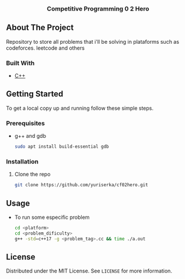 <p align="center">
  <h3 align="center">Competitive Programming 0 2 Hero</h3>
</p>

## About The Project

Repository to store all problems that i'll be solving in plataforms such as codeforces. leetcode and others

### Built With

* [C++](https://www.cplusplus.com/)

## Getting Started

To get a local copy up and running follow these simple steps.

### Prerequisites

* g++ and gdb
  ```sh
  sudo apt install build-essential gdb
  ```

### Installation

1. Clone the repo
   ```sh
   git clone https://github.com/yuriserka/cf02hero.git
   ```

## Usage

* To run some especific problem

  ```sh
  cd <platform>
  cd <problem_dificulty>
  g++ -std=c++17 -g <problem_tag>.cc && time ./a.out 
  ```

<!-- LICENSE -->
## License

Distributed under the MIT License. See `LICENSE` for more information.
